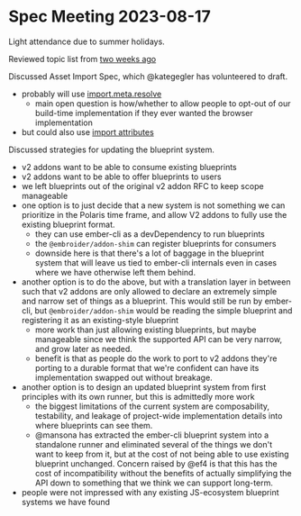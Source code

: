 # Spec Meeting 2023-08-17

Light attendance due to summer holidays.

Reviewed topic list from [two weeks ago](./2023-08-03.md)

Discussed Asset Import Spec, which @kategegler has volunteered to draft.
 - probably will use [import.meta.resolve](https://html.spec.whatwg.org/#integration-with-the-javascript-module-system)
    - main open question is how/whether to allow people to opt-out of our build-time implementation if they ever wanted the browser implementation
 - but could also use [import attributes](https://github.com/tc39/proposal-import-attributes)

Discussed strategies for updating the blueprint system.
 - v2 addons want to be able to consume existing blueprints
 - v2 addons want to be able to offer blueprints to users
 - we left blueprints out of the original v2 addon RFC to keep scope manageable
 - one option is to just decide that a new system is not something we can prioritize in the Polaris time frame, and allow V2 addons to fully use the existing blueprint format.
    - they can use ember-cli as a devDependency to run blueprints
    - the `@embroider/addon-shim` can register blueprints for consumers
    - downside here is that there's a lot of baggage in the blueprint system that will leave us tied to ember-cli internals even in cases where we have otherwise left them behind.
 - another option is to do the above, but with a translation layer in between such that v2 addons are only allowed to declare an extremely simple and narrow set of things as a blueprint.  This would still be run by ember-cli, but `@embroider/addon-shim` would be reading the simple blueprint and registering it as an existing-style blueprint
    - more work than just allowing existing blueprints, but maybe manageable since we think the supported API can be very narrow, and grow later as needed.
    - benefit is that as people do the work to port to v2 addons they're porting to a durable format that we're confident can have its implementation swapped out without breakage.
 - another option is to design an updated blueprint system from first principles with its own runner, but this is admittedly more work
    - the biggest limitations of the current system are composability, testability, and leakage of project-wide implementation details into where blueprints can see them.
    - @mansona has extracted the ember-cli blueprint system into a standalone runner and eliminated several of the things we don't want to keep from it, but at the cost of not being able to use existing blueprint unchanged. Concern raised by @ef4 is that this has the cost of incompatibility without the benefits of actually simplifying the API down to something that we think we can support long-term.
 - people were not impressed with any existing JS-ecosystem blueprint systems we have found


